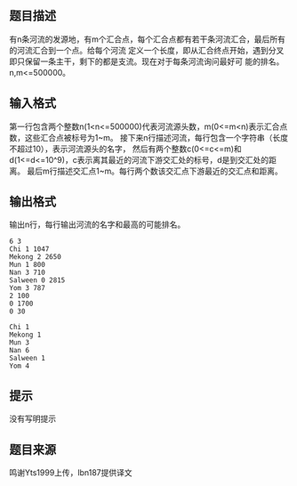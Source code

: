 


## 题目描述
有n条河流的发源地，有m个汇合点，每个汇合点都有若干条河流汇合，最后所有的河流汇合到一个点。给每个河流
定义一个长度，即从汇合终点开始，遇到分叉即只保留一条主干，剩下的都是支流。现在对于每条河流询问最好可
能的排名。n,m<=500000。
## 输入格式
第一行包含两个整数n(1<n<=500000)代表河流源头数，m(0<=m<n)表示汇合点数，这些汇合点被标号为1~m。
接下来n行描述河流，每行包含一个字符串（长度不超过10），表示河流源头的名字，
然后有两个整数c(0<=c<=m)和d(1<=d<=10^9)，c表示离其最近的河流下游交汇处的标号，d是到交汇处的距离。
最后m行描述交汇点1~m。每行两个数该交汇点下游最近的交汇点和距离。
## 输出格式
输出n行，每行输出河流的名字和最高的可能排名。

```input1
6 3
Chi 1 1047
Mekong 2 2650
Mun 1 800
Nan 3 710
Salween 0 2815
Yom 3 787
2 100
0 1700
0 30

```
```output1
Chi 1
Mekong 1
Mun 3
Nan 6
Salween 1
Yom 4
```

## 提示
没有写明提示
## 题目来源
鸣谢Yts1999上传，lbn187提供译文


